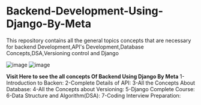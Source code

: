 # Backend-Development-Using-Django-By-Meta
This repository contains all the general topics concepts that are necessary for backend Development,API's Development,Database Concepts,DSA,Versioning control and Django


![image](https://github.com/codebyalisher/Backend-Development-Using-Django-By-Meta/assets/62823194/299c4a18-b747-467e-ab37-3a009ce5cc86) ![image](https://github.com/codebyalisher/Backend-Development-Using-Django-By-Meta/assets/62823194/ab97f021-ec8c-4d86-976f-afde58c49c2d)


**Visit Here to see the all concepts Of Backend Using Django By Meta**
1-Introduction to Backen:
2-Complete Details of API:
3-All the Concepts About Database:
4-All the Concepts about Versioning:
5-Django Complete Course:
6-Data Structure and Algorithm(DSA):
7-Coding Interview Preparation:

